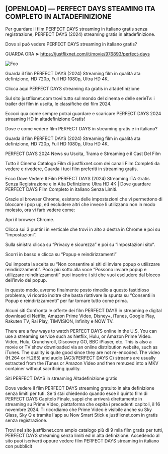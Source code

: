 ## [OPENLOAD] — PERFECT DAYS STEAMING ITA COMPLETO IN ALTADEFINIZIONE

Per guardare il film PERFECT DAYS streaming in italiano gratis senza registrazione, PERFECT DAYS (2024) streaming gratis in altadefinizione.

Dove si può vedere PERFECT DAYS streaming in italiano gratis?

GUARDA ORA ➤ https://justflixnet.com/it/movie/976893/perfect-days

<animated-image data-catalyst=""><a href="https://justflixnet.com/it/movie/976893/perfect-days" rel="nofollow" data-target="animated-image.originalLink"><img src="https://camo.githubusercontent.com/917e6ed5c302499242165dcc02bdbce85c075fd21b35918eb9c0b771855261b8/68747470733a2f2f7374617469632e7769787374617469632e636f6d2f6d656469612f6232343966395f61646163386637306662336634356238383639313639366337376465313866337e6d76322e676966" alt="Foo" data-canonical-src="https://static.wixstatic.com/media/b249f9_adac8f70fb3f45b88691696c77de18f3~mv2.gif" style="max-width: 100%; display: inline-block;" data-target="animated-image.originalImage"></a>

Guarda il film PERFECT DAYS (2024) Streaming film in qualità ata definizione, HD 720p, Full HD 1080p, Ultra HD 4K.

Clicca aqui PERFECT DAYS streaming ita gratis in altadefinizione

Sul sito justflixnet.com trovi tutto sul mondo del cinema e delle serieTv: i trailer dei film in uscita, le classifiche dei film 2024.

Eccoci qua come sempre potrai guardare e scaricare PERFECT DAYS 2024 streaming HD in altadefinizione Gratis!

Dove e come vedere film PERFECT DAYS in streaming gratis e in italiano?

Guarda il film PERFECT DAYS (2024) Streaming film in qualità ata definizione, HD 720p, Full HD 1080p, Ultra HD 4K.

PERFECT DAYS 2024 News su Uscita, Trama e Streaming e il Cast Del Film

Tutto il Cinema Catalogo Film di justflixnet.com dei canali Film Completi da vedere e rivedere, Guarda i tuoi film preferiti in streaming gratis.

Ecco Dove Vedere Il Film PERFECT DAYS (2024) Streaming ITA Gratis Senza Registrazione e in Alta Definizione Ultra HD 4K | Dove guardare PERFECT DAYS Film Completo in italiano Senza Limiti.

Grazie al browser Chrome, esistono delle impostazioni che vi permettono di bloccare i pop up, ed escludere altri che invece li utilizzano non in modo molesto, ora vi farò vedere come:

Apri il browser Chrome.

Clicca sui 3 puntini in verticale che trovi in alto a destra in Chrome e poi su “Impostazioni”.

Sulla sinistra clicca su “Privacy e sicurezza” e poi su “Impostazioni sito“.

Scorri in basso e clicca su “Popup e reindirizzamenti”

Qui imposta la scelta su “Non consentire ai siti di inviare popup o utilizzare reindirizzamenti”. Poco più sotto alla voce “Possono inviare popup e utilizzare reindirizzamenti” puoi inserire i siti che vuoi escludere dal blocco dell’invio dei popup.

In questo modo, avremo finalmente posto rimedio a questo fastidioso problema, vi ricordo inoltre che basta riattivare la spunta su “Consenti in Popup e reindirizzamenti” per far tornare tutto come prima.

Alcuni siti Confronta le offerte dei film PERFECT DAYS in streaming e digital download di Netflix, Amazon Prime Video, Disney+, iTunes, Google Play, Rakuten TV, Rai Play, TIMVISION, Infinity e NOW TV.

There are a few ways to watch PERFECT DAYS online in the U.S. You can use a streaming service such as Netflix, Hulu, or Amazon Prime Video. Video, Hulu, Crunchyroll, Discovery GO, BBC iPlayer, etc. This is also a movie or TV show downloaded via an online distribution website, such as iTunes. The quality is quite good since they are not re-encoded. The video (H.264 or H.265) and audio (AC3/PERFECT DAYS C) streams are usually extracted from the iTunes or Amazon Video and then remuxed into a MKV container without sacrificing quality.

Siti PERFECT DAYS in streaming Altadefinizione gratis

Dove vedere il film PERFECT DAYS streaming gratuito in alta definizione senza limiti per tuti. Se ti stai chiedendo quando esce il quinto film di PERFECT DAYS Capitolo Finale, sappi che arriverà direttamente in streaming su Prime Video, piattaforma che ospita i precedenti capitoli, il 16 novembre 2024. Ti ricordiamo che Prime Video è visibile anche su Sky Glass, Sky Q e tramite l'app su Now Smart Stick e justflixnet.com in gratis senza registrazione.

Trovi nel sito justflixnet.com ampio catalogo più di 9 mila film gratis per tutti, PERFECT DAYS streaming senza limiti ed in alta definizione. Accedendo al sito puoi iscriverti oppure vedere film PERFECT DAYS streaming in italiano con pubblicit
